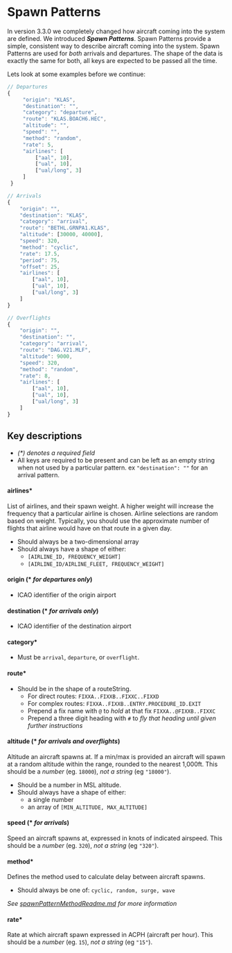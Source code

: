 # Spawn Patterns
In version 3.3.0 we completely changed how aircraft coming into the system are defined.  We introduced ***Spawn Patterns***.  Spawn Patterns provide a simple, consistent way to describe aircraft coming into the system.  Spawn Patterns are used for _both_ arrivals and departures.  The shape of the data is exactly the same for both, all keys are expected to be passed all the time.  

Lets look at some examples before we continue:
```javascript
// Departures
{
     "origin": "KLAS",
     "destination": "",
     "category": "departure",
     "route": "KLAS.BOACH6.HEC",
     "altitude": "",
     "speed": "",
     "method": "random",
     "rate": 5,
     "airlines": [
         ["aal", 10],
         ["ual", 10],
         ["ual/long", 3]
     ]
 }

// Arrivals
{
    "origin": "",
    "destination": "KLAS",
    "category": "arrival",
    "route": "BETHL.GRNPA1.KLAS",
    "altitude": [30000, 40000],
    "speed": 320,
    "method": "cyclic",
    "rate": 17.5,
    "period": 75,
    "offset": 25,
    "airlines": [
        ["aal", 10],
        ["ual", 10],
        ["ual/long", 3]
    ]
}

// Overflights
{
    "origin": "",
    "destination": "",
    "category": "arrival",
    "route": "DAG.V21.MLF",
    "altitude": 9000,
    "speed": 320,
    "method": "random",
    "rate": 8,
    "airlines": [
        ["aal", 10],
        ["ual", 10],
        ["ual/long", 3]
    ]
}
```
## Key descriptions
* _(*) denotes a required field_
* All keys are required to be present and can be left as an empty string when not used by a particular pattern. ex `"destination": ""` for an arrival pattern.

#### airlines*
List of airlines, and their spawn weight. A higher weight will increase the frequency that a particular airline is chosen. Airline selections are random based on weight. Typically, you should use the approximate number of flights that airline would have on that route in a given day.
* Should always be a two-dimensional array
* Should always have a shape of either:
  - `[AIRLINE_ID, FREQUENCY_WEIGHT]`
  - `[AIRLINE_ID/AIRLINE_FLEET, FREQUENCY_WEIGHT]`

#### origin (* _for departures only_)
  * ICAO identifier of the origin airport

#### destination (* _for arrivals only_)
* ICAO identifier of the destination airport

#### category*
* Must be `arrival`, `departure`, or `overflight`.

#### route*
* Should be in the shape of a routeString.
  - For direct routes: `FIXXA..FIXXB..FIXXC..FIXXD`
  - For complex routes: `FIXXA..FIXXB..ENTRY.PROCEDURE_ID.EXIT`
  - Prepend a fix name with `@` to _hold_ at that fix `FIXXA..@FIXXB..FIXXC`
  - Prepend a three digit heading with `#` to _fly that heading until given further instructions_

#### altitude (* _for arrivals and overflights_)
Altitude an aircraft spawns at. If a min/max is provided an aircraft will spawn at a random altitude within the range, rounded to the nearest 1,000ft. This should be a _number_ (eg. `18000`), _not a string_ (eg `"18000"`).

* Should be a number in MSL altitude.
* Should always have a shape of either:
  - a single number
  - an array of `[MIN_ALTITUDE, MAX_ALTITUDE]`

#### speed (* _for arrivals_)
Speed an aircraft spawns at, expressed in knots of indicated airspeed. This should be a _number_ (eg. `320`), _not a string_ (eg `"320"`).

#### method*
Defines the method used to calculate delay between aircraft spawns.

* Should always be one of: `cyclic, random, surge, wave`

*See [spawnPatternMethodReadme.md](spawnPatternMethodReadme.md) for more information*

#### rate*
Rate at which aircraft spawn expressed in ACPH (aircraft per hour). This should be a _number_ (eg. `15`), _not a string_ (eg `"15"`).
